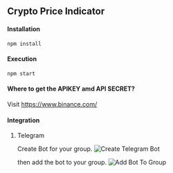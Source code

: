 ## Crypto Price Indicator

#### Installation

`npm install`

#### Execution

`npm start`

#### Where to get the APIKEY amd API SECRET?

Visit https://www.binance.com/

#### Integration

1. Telegram

   Create Bot for your group.
   ![Create Telegram Bot](https://github.com/johnmelodyme/CryptoIndicator/blob/main/assets/createbot%20.gif?raw=true)

   then add the bot to your group.
   ![Add Bot To Group](https://github.com/johnmelodyme/CryptoIndicator/blob/main/assets/addbottogroup.gif?raw=true)
